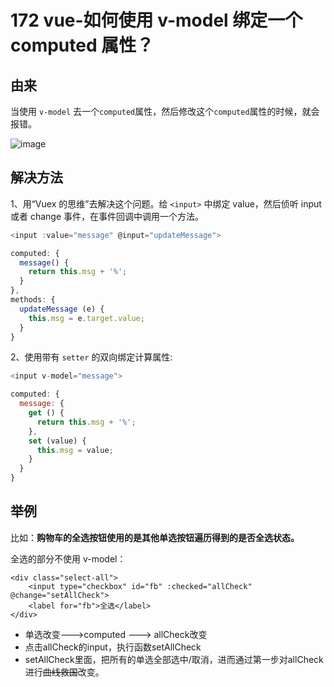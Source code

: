 # 172 vue-如何使用 v-model 绑定一个 computed 属性？

## 由来

当使用 `v-model` 去一个`computed`属性，然后修改这个`computed`属性的时候，就会报错。

![image](https://user-images.githubusercontent.com/23518990/90099160-68a3e780-dd6c-11ea-8eed-09e0d0d4c397.png)

## 解决方法

1、用“Vuex 的思维”去解决这个问题。给 `<input>` 中绑定 value，然后侦听 input 或者 change 事件，在事件回调中调用一个方法。

```javascript
<input :value="message" @input="updateMessage">

computed: {
  message() {
    return this.msg + '%';
  }
},
methods: {
  updateMessage (e) {
    this.msg = e.target.value;
  }
}
```

2、使用带有 `setter` 的双向绑定计算属性:

```javascript
<input v-model="message">

computed: {
  message: {
    get () {
      return this.msg + '%';
    },
    set (value) {
      this.msg = value;
    }
  }
}
```

## 举例

比如：**购物车的全选按钮使用的是其他单选按钮遍历得到的是否全选状态。**

全选的部分不使用 v-model：

```markup
<div class="select-all">
    <input type="checkbox" id="fb" :checked="allCheck" @change="setAllCheck">
    <label for="fb">全选</label>
</div>
```

* 单选改变---&gt;computed ---&gt; allCheck改变
* 点击allCheck的input，执行函数setAllCheck
* setAllCheck里面，把所有的单选全部选中/取消，进而通过第一步对allCheck进行~~曲线救国~~改变。

